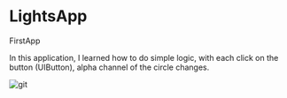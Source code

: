 # LightsApp
FirstApp

In this application, I learned how to do simple logic, with each click on the button (UIButton), alpha channel of the circle changes.

![git](https://user-images.githubusercontent.com/66379289/145094438-93b04084-41c0-44d2-a9c3-c5b04aa5bca6.jpg)
